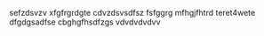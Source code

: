 sefzdsvzv
xfgfrgrdgte
cdvzdsvsdfsz
fsfggrg
mfhgjfhtrd
teret4wete
dfgdgsadfse
cbghgfhsdfzgs
vdvdvdvdvv
